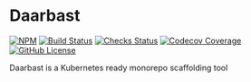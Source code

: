 # Daarbast

[![NPM](https://img.shields.io/npm/v/daarbast?color=%23499DDC)](https://www.npmjs.com/package/daarbast) [![Build Status](https://img.shields.io/github/workflow/status/ashkan-pm/daarbast/CI/master?color=%233CD28F)](https://github.com/ashkan-pm/daarbast) [![Checks Status](https://img.shields.io/github/checks-status/ashkan-pm/daarbast/master?color=%233CD28F)](https://github.com/ashkan-pm/daarbast) [![Codecov Coverage](https://img.shields.io/codecov/c/github/ashkan-pm/daarbast/master.svg?color=%23499DDC)](https://codecov.io/gh/ashkan-pm/daarbast/) [![GitHub License](https://img.shields.io/github/license/ashkan-pm/daarbast?color=%230075ca)](https://github.com/ashkan-pm/daarbast/blob/master/LICENSE)

Daarbast is a Kubernetes ready monorepo scaffolding tool
